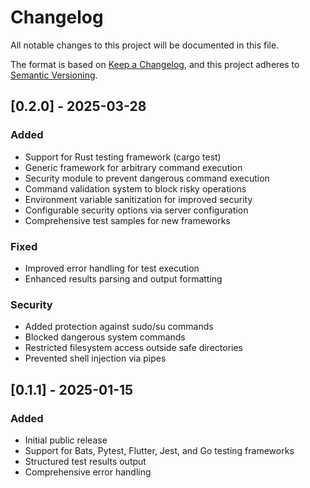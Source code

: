 # Changelog

All notable changes to this project will be documented in this file.

The format is based on [Keep a Changelog](https://keepachangelog.com/en/1.0.0/),
and this project adheres to [Semantic Versioning](https://semver.org/spec/v2.0.0.html).

## [0.2.0] - 2025-03-28

### Added
- Support for Rust testing framework (cargo test)
- Generic framework for arbitrary command execution
- Security module to prevent dangerous command execution
- Command validation system to block risky operations
- Environment variable sanitization for improved security
- Configurable security options via server configuration
- Comprehensive test samples for new frameworks

### Fixed
- Improved error handling for test execution
- Enhanced results parsing and output formatting

### Security
- Added protection against sudo/su commands
- Blocked dangerous system commands
- Restricted filesystem access outside safe directories
- Prevented shell injection via pipes


## [0.1.1] - 2025-01-15

### Added
- Initial public release
- Support for Bats, Pytest, Flutter, Jest, and Go testing frameworks
- Structured test results output
- Comprehensive error handling

